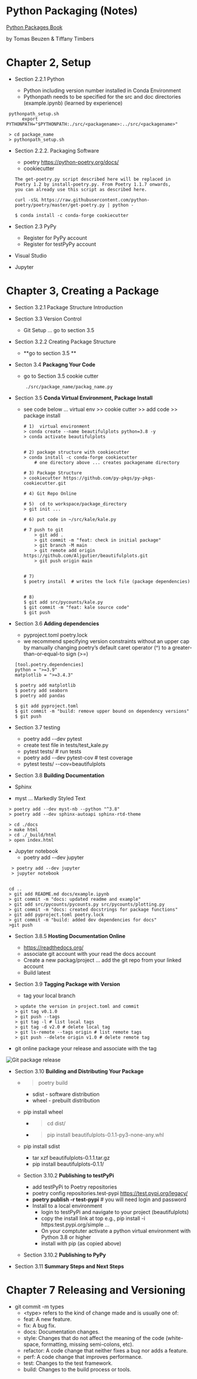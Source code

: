 
# Python Packaging (Notes)

[Python Packages Book](https://py-pkgs.org/)

by Tomas Beuzen & Tiffany Timbers

# Chapter 2, Setup

  * Section 2.2.1 Python

    * Python including version number installed in Conda Environment
    * Pythonpath needs to be specified for the src and doc directories (example.ipynb) (learned by experience)

  ```
   pythonpath_setup.sh
        export PYTHONPATH="$PYTHONPATH:./src/<packagename>:../src/<packagename>"

   > cd package_name
   > pythonpath_setup.sh
  ```

  * Section 2.2.2. Packaging Software
    * poetry https://python-poetry.org/docs/
    * cookiecutter

    ```
    The get-poetry.py script described here will be replaced in
    Poetry 1.2 by install-poetry.py. From Poetry 1.1.7 onwards,
    you can already use this script as described here.

    curl -sSL https://raw.githubusercontent.com/python-poetry/poetry/master/get-poetry.py | python -

    $ conda install -c conda-forge cookiecutter
    ```
  * Section 2.3 PyPy
    * Register for PyPy account
    * Register for testPyPy account

  * Visual Studio

  * Jupyter


# Chapter 3, Creating a Package

 * Section 3.2.1 Package Structure Introduction

 * Section 3.3 Version Control
    * Git Setup ... go to section 3.5

* Section 3.2.2 Creating Package Structure
  * **go to section 3.5 **

* Secton 3.4 **Packagng Your Code**
  * go to Section 3.5  cookie cutter
   ```
       ./src/package_name/packag_name.py
   ```

* Section 3.5  **Conda Virtual Environment, Package Install**
  * see code below ... virtual env >> cookie cutter >> add code  >> package install
    ```
    # 1)  virtual environment
    > conda create --name beautifulplots python=3.8 -y
    > conda activate beautifulplots


    # 2) package structure with cookiecutter
    > conda install -c conda-forge cookiecutter
        # one directory above ... creates packagename directory

    # 3) Package Structure
    > cookiecutter https://github.com/py-pkgs/py-pkgs-cookiecutter.git

    # 4) Git Repo Online

    # 5)  cd to workspace/package_directory
    > git init ...

    # 6) put code in ~/src/kale/kale.py

    # 7 push to git
        > git add .
        > git commit -m "feat: check in initial package"
        > git branch -M main
        > git remote add origin https://github.com/Aljgutier/beautifulplots.git
        > git push origin main


    # 7)
    $ poetry install  # writes the lock file (package dependencies)


    # 8)
    $ git add src/pycounts/kale.py
    $ git commit -m "feat: kale source code"
    $ git push
    ```


* Section 3.6 **Adding dependencies**
  * pyproject.toml poetry.lock
  * we recommend specifying version constraints without an upper cap by manually changing poetry’s default caret operator (^) to a greater-than-or-equal-to sign (>=)

   ```
  [tool.poetry.dependencies]
  python = ">=3.9"
  matplotlib = ">=3.4.3"
  ```

  ```
  $ poetry add matplotlib
  $ poetry add seaborn
  $ poetry add pandas

  $ git add pyproject.toml  
  $ git commit -m "build: remove upper bound on dependency versions"
  $ git push
  ```

* Section 3.7 testing
  * poetry add --dev pytest
  * create test file in tests/test_kale.py
  * pytest tests/  # run tests
  * poetry add --dev pytest-cov # test coverage
  * pytest tests/ --cov=beautifulplots


 * Section 3.8 **Building Documentation**

  * Sphinx
  * myst ... Markedly Styled Text
 ```
  > poetry add --dev myst-nb --python "^3.8"
  > poetry add --dev sphinx-autoapi sphinx-rtd-theme

  > cd ./docs
  > make html
  > cd ./_build/html
  > open index.html
 ```

  * Jupyter notebook
    * poetry add --dev jupyter

 ```
   > poetry add --dev jupyter
   > jupyter notebook
 ```

 ```

  cd ..
  > git add README.md docs/example.ipynb
  > git commit -m "docs: updated readme and example"
  > git add src/pycounts/pycounts.py src/pycounts/plotting.py
  > git commit -m "docs: created docstrings for package functions"
  > git add pyproject.toml poetry.lock
  > git commit -m "build: added dev dependencies for docs"
  >git push
 ```

 * Section 3.8.5 **Hosting Documentation Online**

    * https://readthedocs.org/
    * associate git account with your read the docs account
    * Create a new packag/project ... add the git repo from your linked account
    * Build latest

 * Section 3.9 **Tagging Package with Version**

   * tag your local branch
    ```
    > update the version in project.toml and commit
    > git tag v0.1.0
    > git push --tags
    > git tag -l # list local tags
    > git tag -d v2.0 # delete local tag
    > git ls-remote --tags origin # list remote tags
    > git push --delete origin v1.0 # delete remote tag
    ```
  * git online package your release and associate with the tag

  ![Git package release](./git_release_package.png)

* Section 3.10 **Building and Distributing Your Package**

  * > poetry build
    * sdist - software distribution
    * wheel - prebuilt distribution

  * pip install wheel
    * > cd dist/
    * >pip install beautifulplots-0.1.1-py3-none-any.whl

  * pip install sdist
    * tar xzf beautifulplots-0.1.1.tar.gz
    * pip install beautifulplots-0.1.1/

  * Section 3.10.2 **Publishing to testPyPi**

    * add testPyPi to Poetry repositories
    * poetry config repositories.test-pypi https://test.pypi.org/legacy/
    * **poetry publish -r test-pypi** # you will need login and password
    * Install to a local environment
      * login to testPyPi and navigate to your project (beautifulplots)
      * copy the install link at top e.g., pip install -i https:test.pypi.org/simple ...
      * On your comptuter activate a python virtual environment with Python 3.8 or higher
      * install with pip (as copied above)

  * Section 3.10.2 **Publishing to PyPy**

* Section 3.11 **Summary Steps and Next Steps**


# Chapter 7 Releasing and Versioning

* git commit -m types
  * \<type> refers to the kind of change made and is usually one of:
  * feat: A new feature.
  * fix: A bug fix.
  * docs: Documentation changes.
  * style: Changes that do not affect the meaning of the code (white- space, formatting, missing semi-colons, etc).
  * refactor: A code change that neither fixes a bug nor adds a feature.
  * perf: A code change that improves performance.
  * test: Changes to the test framework.
  * build: Changes to the build process or tools.

```
